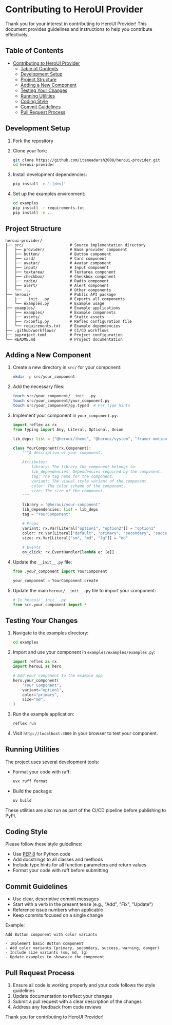 # Contributing to HeroUI Provider

Thank you for your interest in contributing to HeroUI Provider! This document provides guidelines and instructions to help you contribute effectively.

## Table of Contents
- [Contributing to HeroUI Provider](#contributing-to-heroui-provider)
  - [Table of Contents](#table-of-contents)
  - [Development Setup](#development-setup)
  - [Project Structure](#project-structure)
  - [Adding a New Component](#adding-a-new-component)
  - [Testing Your Changes](#testing-your-changes)
  - [Running Utilities](#running-utilities)
  - [Coding Style](#coding-style)
  - [Commit Guidelines](#commit-guidelines)
  - [Pull Request Process](#pull-request-process)

## Development Setup

1. Fork the repository
2. Clone your fork:

   ```bash
   git clone https://github.com/itsmeadarsh2008/heroui-provider.git
   cd heroui-provider
   ```
3. Install development dependencies:
   ```bash
   pip install -e '.[dev]'
   ```
4. Set up the examples environment:
   ```bash
   cd examples
   pip install -r requirements.txt
   pip install -e ..
   ```

## Project Structure

```
heroui-provider/
├── src/                    # Source implementation directory
│   ├── provider/           # Base provider component
│   ├── button/             # Button component
│   ├── card/               # Card component
│   ├── avatar/             # Avatar component
│   ├── input/              # Input component
│   ├── textarea/           # Textarea component
│   ├── checkbox/           # Checkbox component
│   ├── radio/              # Radio component
│   ├── alert/              # Alert component
│   └── ...                 # Other components
├── heroui/                 # Public API package
│   ├── __init__.py         # Exports all components
│   └── examples.py         # Example usage
├── examples/               # Example applications
│   ├── examples/           # Example components
│   ├── assets/             # Static assets
│   ├── rxconfig.py         # Reflex configuration file
│   └── requirements.txt    # Example dependencies
├── .github/workflows/      # CI/CD workflows
├── pyproject.toml          # Project configuration
└── README.md               # Project documentation
```

## Adding a New Component

1. Create a new directory in `src/` for your component:

   ```bash
   mkdir -p src/your_component
   ```

2. Add the necessary files:

   ```bash
   touch src/your_component/__init__.py
   touch src/your_component/your_component.py
   touch src/your_component/py.typed  # For type hints
   ```

3. Implement your component in `your_component.py`:

   ```python
   import reflex as rx
   from typing import Any, Literal, Optional, Union

   lib_deps: list = ["@heroui/theme", "@heroui/system", "framer-motion"]

   class YourComponent(rx.Component):
       """A description of your component.

       Attributes:
           library: The library the component belongs to.
           lib_dependencies: Dependencies required by the component.
           tag: The tag name for the component.
           variant: The visual style variant of the component.
           color: The color scheme of the component.
           size: The size of the component.
       """

       library = "@heroui/your-component"
       lib_dependencies: list = lib_deps
       tag = "YourComponent"

       # Props
       variant: rx.Var[Literal["option1", "option2"]] = "option1"
       color: rx.Var[Literal["default", "primary", "secondary", "success", "warning", "danger"]] = "default"
       size: rx.Var[Literal["sm", "md", "lg"]] = "md"
       
       # Events
       on_click: rx.EventHandler[lambda e: [e]]
   ```

4. Update the `__init__.py` file:

   ```python
   from .your_component import YourComponent

   your_component = YourComponent.create
   ```

5. Update the main `heroui/__init__.py` file to import your component:

   ```python
   # In heroui/__init__.py
   from src.your_component import *
   ```

## Testing Your Changes

1. Navigate to the examples directory:
   ```bash
   cd examples
   ```

2. Import and use your component in `examples/examples/examples.py`:
   ```python
   import reflex as rx
   import heroui as hero
   
   # Add your component to the example app
   hero.your_component(
       "Your Component",
       variant="option1",
       color="primary",
       size="md",
   )
   ```

3. Run the example application:
   ```bash
   reflex run
   ```

4. Visit `http://localhost:3000` in your browser to test your component.

## Running Utilities

The project uses several development tools:

- Format your code with ruff:
  ```bash
  uvx ruff format
  ```

- Build the package:
  ```bash
  uv build
  ```

These utilities are also run as part of the CI/CD pipeline before publishing to PyPI.

## Coding Style

Please follow these style guidelines:

- Use [PEP 8](https://www.python.org/dev/peps/pep-0008/) for Python code
- Add docstrings to all classes and methods
- Include type hints for all function parameters and return values
- Format your code with ruff before submitting

## Commit Guidelines

- Use clear, descriptive commit messages
- Start with a verb in the present tense (e.g., "Add", "Fix", "Update")
- Reference issue numbers when applicable
- Keep commits focused on a single change

Example:

```text
Add Button component with color variants

- Implement basic Button component
- Add color variants (primary, secondary, success, warning, danger)
- Include size variants (sm, md, lg)
- Update examples to showcase the component
```

## Pull Request Process

1. Ensure all code is working properly and your code follows the style guidelines
2. Update documentation to reflect your changes
3. Submit a pull request with a clear description of the changes
4. Address any feedback from code reviews

Thank you for contributing to HeroUI Provider!